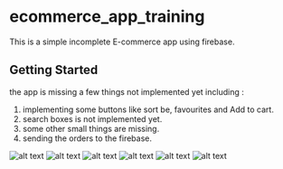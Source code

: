 # ecommerce_app_training

This is a simple incomplete E-commerce app using firebase.
## Getting Started
the app is missing a few things not implemented yet including : 
1. implementing some buttons like sort be, favourites and Add to cart.
2. search boxes is not implemented yet.
3. some other small things are missing.
4. sending the orders to the firebase.

![alt text](assets/images/m1.png)
![alt text](assets/images/m2.png)
![alt text](assets/images/m3.png)
![alt text](assets/images/m4.png)
![alt text](assets/images/m5.png)
![alt text](assets/images/m6.png)


